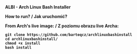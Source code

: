 <b> ALBI - Arch Linux Bash Installer <b/>

How to run? / Jak uruchomić?

From Arch's live image: / Z poziomu obrazu live Archa:

```pacman -Syy git
git clone https://github.com/barteqcz/archlinuxbashinstall
cd archlinuxbashinstall/
chmod +x install
bash install
